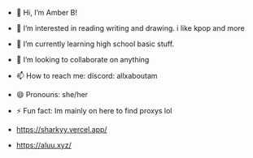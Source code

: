 - 👋 Hi, I’m Amber B!
- 👀 I’m interested in reading writing and drawing. i like kpop and more

- 🌱 I’m currently learning high school basic stuff.
- 💞️ I’m looking to collaborate on anything
- 📫 How to reach me: discord: allxaboutam
- 😄 Pronouns: she/her
- ⚡ Fun fact: Im mainly on here to find proxys lol
- https://sharkyy.vercel.app/
- https://aluu.xyz/
